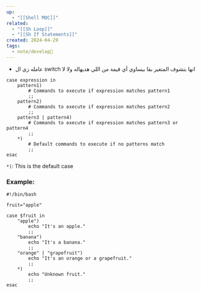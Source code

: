 ```yaml
---
up:
  - "[[Shell MOC]]"
related:
  - "[[Sh Loop]]"
  - "[[Sh If Statements]]"
created: 2024-04-29
tags:
  - note/develop🍃
---
```


- عامله زي ال switch انها بتشوف المتغير بقا بيساوي أي قيمة من اللي هديهاله ولا لا
```shell
case expression in
    pattern1)
        # Commands to execute if expression matches pattern1
        ;;
    pattern2)
        # Commands to execute if expression matches pattern2
        ;;
    pattern3 | pattern4)
        # Commands to execute if expression matches pattern3 or pattern4
        ;;
    *)
        # Default commands to execute if no patterns match
        ;;
esac
```
`*)`: This is the default case

### Example:
```shell
#!/bin/bash

fruit="apple"

case $fruit in
    "apple")
        echo "It's an apple."
        ;;
    "banana")
        echo "It's a banana."
        ;;
    "orange" | "grapefruit")
        echo "It's an orange or a grapefruit."
        ;;
    *)
        echo "Unknown fruit."
        ;;
esac
```